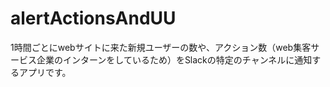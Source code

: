 # alertActionsAndUU
1時間ごとにwebサイトに来た新規ユーザーの数や、アクション数（web集客サービス企業のインターンをしているため）をSlackの特定のチャンネルに通知するアプリです。
